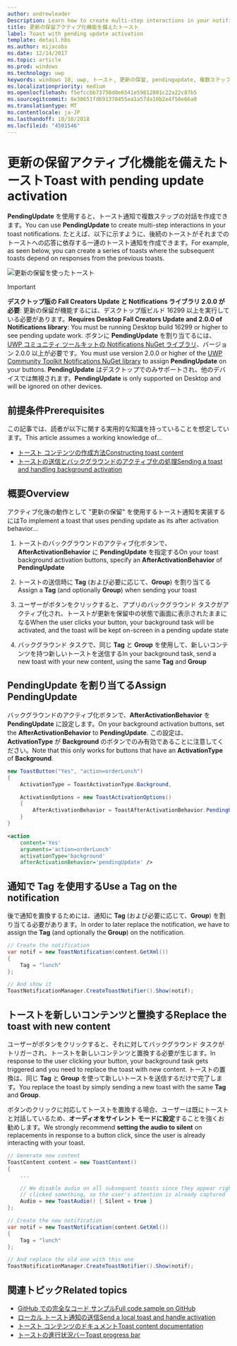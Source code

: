 ```yaml
---
author: andrewleader
Description: Learn how to create multi-step interactions in your notifications.
title: 更新の保留アクティブ化機能を備えたトースト
label: Toast with pending update activation
template: detail.hbs
ms.author: mijacobs
ms.date: 12/14/2017
ms.topic: article
ms.prod: windows
ms.technology: uwp
keywords: windows 10, uwp, トースト, 更新の保留, pendingupdate, 複数ステップの対話, 複数ステップの対話機能
ms.localizationpriority: medium
ms.openlocfilehash: f5efccbb73758d0e6541e59812801c22a22c87b5
ms.sourcegitcommit: 8e30651fd691378455ea1a57da10b2e4f50e66a0
ms.translationtype: MT
ms.contentlocale: ja-JP
ms.lasthandoff: 10/10/2018
ms.locfileid: "4501546"
---
```

# <a name="toast-with-pending-update-activation"></a><span data-ttu-id="5618a-103">更新の保留アクティブ化機能を備えたトースト</span><span class="sxs-lookup"><span data-stu-id="5618a-103">Toast with pending update activation</span></span>

<span data-ttu-id="5618a-104">**PendingUpdate** を使用すると、トースト通知で複数ステップの対話を作成できます。</span><span class="sxs-lookup"><span data-stu-id="5618a-104">You can use **PendingUpdate** to create multi-step interactions in your toast notifications.</span></span> <span data-ttu-id="5618a-105">たとえば、以下に示すように、後続のトーストがそれまでのトーストへの応答に依存する一連のトースト通知を作成できます。</span><span class="sxs-lookup"><span data-stu-id="5618a-105">For example, as seen below, you can create a series of toasts where the subsequent toasts depend on responses from the previous toasts.</span></span>

![更新の保留を使ったトースト](images/toast-pendingupdate.gif)

> [!IMPORTANT]
> <span data-ttu-id="5618a-107">**デスクトップ版の Fall Creators Update と Notifications ライブラリ 2.0.0 が必要**: 更新の保留が機能するには、デスクトップ版ビルド 16299 以上を実行している必要があります。</span><span class="sxs-lookup"><span data-stu-id="5618a-107">**Requires Desktop Fall Creators Update and 2.0.0 of Notifications library**: You must be running Desktop build 16299 or higher to see pending update work.</span></span> <span data-ttu-id="5618a-108">ボタンに **PendingUpdate** を割り当てるには、[UWP コミュニティ ツールキットの Notifications NuGet ライブラリ](https://www.nuget.org/packages/Microsoft.Toolkit.Uwp.Notifications/)、バージョン 2.0.0 以上が必要です。</span><span class="sxs-lookup"><span data-stu-id="5618a-108">You must use version 2.0.0 or higher of the [UWP Community Toolkit Notifications NuGet library](https://www.nuget.org/packages/Microsoft.Toolkit.Uwp.Notifications/) to assign **PendingUpdate** on your buttons.</span></span> <span data-ttu-id="5618a-109">**PendingUpdate** はデスクトップでのみサポートされ、他のデバイスでは無視されます。</span><span class="sxs-lookup"><span data-stu-id="5618a-109">**PendingUpdate** is only supported on Desktop and will be ignored on other devices.</span></span>


## <a name="prerequisites"></a><span data-ttu-id="5618a-110">前提条件</span><span class="sxs-lookup"><span data-stu-id="5618a-110">Prerequisites</span></span>

<span data-ttu-id="5618a-111">この記事では、読者が以下に関する実用的な知識を持っていることを想定しています。</span><span class="sxs-lookup"><span data-stu-id="5618a-111">This article assumes a working knowledge of...</span></span>

- [<span data-ttu-id="5618a-112">トースト コンテンツの作成方法</span><span class="sxs-lookup"><span data-stu-id="5618a-112">Constructing toast content</span></span>](adaptive-interactive-toasts.md)
- [<span data-ttu-id="5618a-113">トーストの送信とバックグラウンドのアクティブ化の処理</span><span class="sxs-lookup"><span data-stu-id="5618a-113">Sending a toast and handling background activation</span></span>](send-local-toast.md)


## <a name="overview"></a><span data-ttu-id="5618a-114">概要</span><span class="sxs-lookup"><span data-stu-id="5618a-114">Overview</span></span>

<span data-ttu-id="5618a-115">アクティブ化後の動作として "更新の保留" を使用するトースト通知を実装するには</span><span class="sxs-lookup"><span data-stu-id="5618a-115">To implement a toast that uses pending update as its after activation behavior...</span></span>

1. <span data-ttu-id="5618a-116">トーストのバックグラウンドのアクティブ化ボタンで、**AfterActivationBehavior** に **PendingUpdate** を指定する</span><span class="sxs-lookup"><span data-stu-id="5618a-116">On your toast background activation buttons, specify an **AfterActivationBehavior** of **PendingUpdate**</span></span>

2. <span data-ttu-id="5618a-117">トーストの送信時に **Tag** (および必要に応じて、**Group**) を割り当てる</span><span class="sxs-lookup"><span data-stu-id="5618a-117">Assign a **Tag** (and optionally **Group**) when sending your toast</span></span>

3. <span data-ttu-id="5618a-118">ユーザーがボタンをクリックすると、アプリのバックグラウンド タスクがアクティブ化され、トーストが更新を保留中の状態で画面に表示されたままになる</span><span class="sxs-lookup"><span data-stu-id="5618a-118">When the user clicks your button, your background task will be activated, and the toast will be kept on-screen in a pending update state</span></span>

4. <span data-ttu-id="5618a-119">バックグラウンド タスクで、同じ **Tag** と **Group** を使用して、新しいコンテンツを持つ新しいトーストを送信する</span><span class="sxs-lookup"><span data-stu-id="5618a-119">In your background task, send a new toast with your new content, using the same **Tag** and **Group**</span></span>


## <a name="assign-pendingupdate"></a><span data-ttu-id="5618a-120">PendingUpdate を割り当てる</span><span class="sxs-lookup"><span data-stu-id="5618a-120">Assign PendingUpdate</span></span>

<span data-ttu-id="5618a-121">バックグラウンドのアクティブ化ボタンで、**AfterActivationBehavior** を **PendingUpdate** に設定します。</span><span class="sxs-lookup"><span data-stu-id="5618a-121">On your background activation buttons, set the **AfterActivationBehavior** to **PendingUpdate**.</span></span> <span data-ttu-id="5618a-122">この設定は、**ActivationType** が **Background** のボタンでのみ有効であることに注意してください。</span><span class="sxs-lookup"><span data-stu-id="5618a-122">Note that this only works for buttons that have an **ActivationType** of **Background**.</span></span>

```csharp
new ToastButton("Yes", "action=orderLunch")
{
    ActivationType = ToastActivationType.Background,

    ActivationOptions = new ToastActivationOptions()
    {
        AfterActivationBehavior = ToastAfterActivationBehavior.PendingUpdate
    }
}
```

```xml
<action
    content='Yes'
    arguments='action=orderLunch'
    activationType='background'
    afterActivationBehavior='pendingUpdate' />
```


## <a name="use-a-tag-on-the-notification"></a><span data-ttu-id="5618a-123">通知で Tag を使用する</span><span class="sxs-lookup"><span data-stu-id="5618a-123">Use a Tag on the notification</span></span>

<span data-ttu-id="5618a-124">後で通知を置換するためには、通知に **Tag** (および必要に応じて、**Group**) を割り当てる必要があります。</span><span class="sxs-lookup"><span data-stu-id="5618a-124">In order to later replace the notification, we have to assign the **Tag** (and optionally the **Group**) on the notification.</span></span>

```csharp
// Create the notification
var notif = new ToastNotification(content.GetXml())
{
    Tag = "lunch"
};

// And show it
ToastNotificationManager.CreateToastNotifier().Show(notif);
```


## <a name="replace-the-toast-with-new-content"></a><span data-ttu-id="5618a-125">トーストを新しいコンテンツと置換する</span><span class="sxs-lookup"><span data-stu-id="5618a-125">Replace the toast with new content</span></span>

<span data-ttu-id="5618a-126">ユーザーがボタンをクリックすると、それに対してバックグラウンド タスクがトリガーされ、トーストを新しいコンテンツと置換する必要が生じます。</span><span class="sxs-lookup"><span data-stu-id="5618a-126">In response to the user clicking your button, your background task gets triggered and you need to replace the toast with new content.</span></span> <span data-ttu-id="5618a-127">トーストの置換は、同じ **Tag** と **Group** を使って新しいトーストを送信するだけで完了します。</span><span class="sxs-lookup"><span data-stu-id="5618a-127">You replace the toast by simply sending a new toast with the same **Tag** and **Group**.</span></span>

<span data-ttu-id="5618a-128">ボタンのクリックに対応してトーストを置換する場合、ユーザーは既にトーストと対話しているため、**オーディオをサイレント モードに設定**することを強くお勧めします。</span><span class="sxs-lookup"><span data-stu-id="5618a-128">We strongly recommend **setting the audio to silent** on replacements in response to a button click, since the user is already interacting with your toast.</span></span>

```csharp
// Generate new content
ToastContent content = new ToastContent()
{
    ...

    // We disable audio on all subsequent toasts since they appear right after the user
    // clicked something, so the user's attention is already captured
    Audio = new ToastAudio() { Silent = true }
};

// Create the new notification
var notif = new ToastNotification(content.GetXml())
{
    Tag = "lunch"
};

// And replace the old one with this one
ToastNotificationManager.CreateToastNotifier().Show(notif);
```


## <a name="related-topics"></a><span data-ttu-id="5618a-129">関連トピック</span><span class="sxs-lookup"><span data-stu-id="5618a-129">Related topics</span></span>

- [<span data-ttu-id="5618a-130">GitHub での完全なコード サンプル</span><span class="sxs-lookup"><span data-stu-id="5618a-130">Full code sample on GitHub</span></span>](https://github.com/WindowsNotifications/quickstart-toast-pending-update)
- [<span data-ttu-id="5618a-131">ローカル トースト通知の送信</span><span class="sxs-lookup"><span data-stu-id="5618a-131">Send a local toast and handle activation</span></span>](send-local-toast.md)
- [<span data-ttu-id="5618a-132">トースト コンテンツのドキュメント</span><span class="sxs-lookup"><span data-stu-id="5618a-132">Toast content documentation</span></span>](adaptive-interactive-toasts.md)
- [<span data-ttu-id="5618a-133">トーストの進行状況バー</span><span class="sxs-lookup"><span data-stu-id="5618a-133">Toast progress bar</span></span>](toast-progress-bar.md)